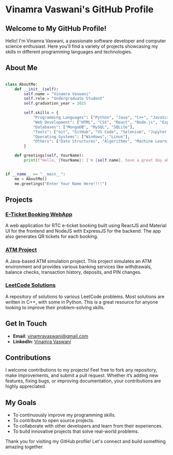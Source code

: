 # Vinamra Vaswani's GitHub Profile

## Welcome to My GitHub Profile!

Hello! I'm Vinamra Vaswani, a passionate software developer and computer science enthusiast. Here you'll find a variety of projects showcasing my skills in different programming languages and technologies.

## About Me

```python

class AboutMe:
    def __init__(self):
        self.name = "Vinamra Vaswani"
        self.role = "Undergraduate Student"
        self.graduation_year = 2025

        self.skills = {
            "Programming Languages": ["Python", "Java", "C++", "JavaScript"],
            "Web Development": ["HTML", "CSS", "React", "Node.js", "Express.js"],
            "Databases": ["MongoDB", "MySQL", "SQLite"],
            "Tools": ["Git", "GitHub", "VS Code", "Selenium", "Jupyter Notebook"],
            "Operating Systems": ["Windows", "Linux"],
            "Others": ["Data Structures", "Algorithms", "Machine Learning", "Deep Learning"]
        }

    def greetings(self, YourName):
        print(f"Hello, {YourName}! I'm {self.name}, have a great day ahead!")


if __name__ == "__main__":
    me = AboutMe()
    me.greetings("Enter Your Name Here!!!!")

```

## Projects

### [E-Ticket Booking WebApp](https://github.com/Vaswani2003/RTC-E-Ticket-Booking-WebApp)
A web application for RTC e-ticket booking built using ReactJS and Material UI for the frontend and NodeJS with ExpressJS for the backend. The app also generates QR tickets for each booking.

### [ATM Project](https://github.com/Vaswani2003/ATM-Project-using-Java)
A Java-based ATM simulation project. This project simulates an ATM environment and provides various banking services like withdrawals, balance checks, transaction history, deposits, and PIN changes.

### [LeetCode Solutions](https://github.com/Vaswani2003/Leetcode-Solutions)
A repository of solutions to various LeetCode problems. Most solutions are written in C++, with some in Python. This is a great resource for anyone looking to improve their problem-solving skills.

## Get In Touch

- **Email**: vinamravaswani@gmail.com
- **LinkedIn**: [Vinamra Vaswani](https://linkedin.com/in/yourlinkedinprofile](https://www.linkedin.com/in/vaswani2003/))

## Contributions

I welcome contributions to my projects! Feel free to fork any repository, make improvements, and submit a pull request. Whether it’s adding new features, fixing bugs, or improving documentation, your contributions are highly appreciated.

## My Goals

- To continuously improve my programming skills.
- To contribute to open source projects.
- To collaborate with other developers and learn from their experiences.
- To build innovative projects that solve real-world problems.

Thank you for visiting my GitHub profile! Let's connect and build something amazing together.
